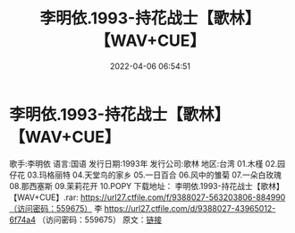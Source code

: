 ﻿---
title: 李明依.1993-持花战士【歌林】【WAV+CUE】
date: 2022-04-06 06:54:51
categories: WAV车载音乐、镜像
tags: 华语中文
---
# 李明依.1993-持花战士【歌林】【WAV+CUE】

歌手:李明依
语言:国语
发行日期:1993年
发行公司:歌林
地区:台湾
01.木槿
02.园仔花
03.玛格丽特
04.天堂鸟的家乡
05.一日百合
06.风中的雏菊
07.一朵白玫瑰
08.那西塞斯
09.茉莉花开
10.POPY
下载地址：
李明依.1993-持花战士【歌林】【WAV+CUE】.rar: https://url27.ctfile.com/f/9388027-563203806-884990（访问密码：559675）
李
https://url27.ctfile.com/d/9388027-43965012-6f74a4
（访问密码：559675）
原文：[链接](https://blog.sina.com.cn/s/blog_1647c7e7601030wiy.html)